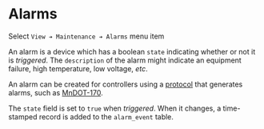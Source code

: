 # Alarms

Select `View ➔ Maintenance ➔ Alarms` menu item

An alarm is a device which has a boolean `state` indicating whether or not it is
_triggered_.  The `description` of the alarm might indicate an equipment
failure, high temperature, low voltage, _etc_.

An alarm can be created for controllers using a [protocol] that generates
alarms, such as [MnDOT-170].

The `state` field is set to `true` when _triggered_.  When it changes, a
time-stamped record is added to the `alarm_event` table.


[MnDOT-170]: comm_links.html#mndot-170
[protocol]: comm_links.html#protocols
